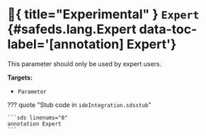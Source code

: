 [//]: # (DO NOT EDIT THIS FILE DIRECTLY. Instead, edit the corresponding stub file and execute `npm run docs:api`.)

# :test_tube:{ title="Experimental" } <code class="doc-symbol doc-symbol-annotation"></code> `Expert` {#safeds.lang.Expert data-toc-label='[annotation] Expert'}

This parameter should only be used by expert users.

**Targets:**

- `Parameter`

??? quote "Stub code in `ideIntegration.sdsstub`"

    ```sds linenums="8"
    annotation Expert
    ```
